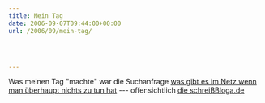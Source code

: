 ```yaml
---
title: Mein Tag
date: 2006-09-07T09:44:00+00:00
url: /2006/09/mein-tag/




---
```

Was meinen Tag "machte" war die Suchanfrage [was gibt es im Netz wenn man überhaupt nichts zu tun hat][1] --- offensichtlich [die schreiBBloga.de][2]

 [1]: http://www.google.de/search?hl=de&q=was+gibt+es+im+netz%2C+wenn+man+%C3%BCberhaupt+nichts+zu+tun+hat%3F&btnG=Google-Suche
 [2]: http://die.schreibbloga.de/
